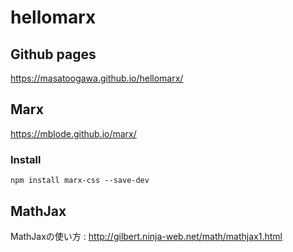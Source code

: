 # hellomarx

## Github pages

https://masatoogawa.github.io/hellomarx/

## Marx

https://mblode.github.io/marx/

### Install

`npm install marx-css --save-dev`

## MathJax

MathJaxの使い方 : http://gilbert.ninja-web.net/math/mathjax1.html

